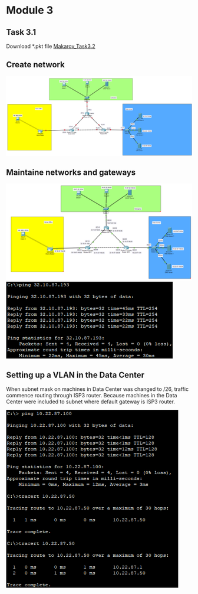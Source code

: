 # Module 3
## Task 3.1
Download *.pkt file <a id="raw-url" href="???????????????">Makarov_Task3.2</a>

## Create network
![Create a network](images/Screenshot1_m3_2.png)

## Maintaine networks and gateways
![network](images/Screenshot2_m3_2.png)
![ping check](images/Screenshot3_m3_2.png)

## Setting up a VLAN in the Data Center 
When subnet mask on machines in Data Center was changed to /26, traffic commence routing through ISP3 router. Because machines in the Data Center were included to subnet where default gateway is ISP3 router.

![tracert_1](images/Screenshot4_m3_2.png)
